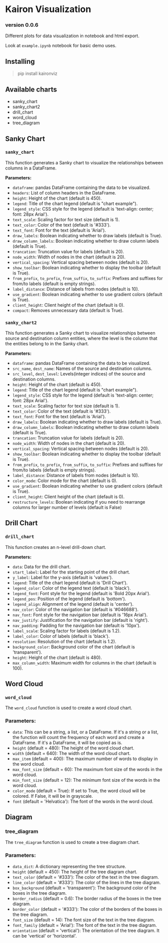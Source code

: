# Kairon Visualization

### version 0.0.6

Different plots for data visualization in notebook and html export.

Look at `example.ipynb` notebook for basic demo uses.

## Installing

> pip install kaironviz

## Available charts

-   sanky_chart
-   sanky_chart2
-   drill_chart
-   word_cloud
-   tree_diagram

## Sanky Chart

### `sanky_chart`

This function generates a Sanky chart to visualize the relationships between columns in a DataFrame.

**Parameters:**

-   `dataframe`: pandas DataFrame containing the data to be visualized.
-   `headers`: List of column headers in the DataFrame.
-   `height`: Height of the chart (default is 450).
-   `legend`: Title of the chart legend (default is "chart example").
-   `legend_style`: CSS style for the legend (default is 'text-align: center; font: 28px Arial').
-   `text_scale`: Scaling factor for text size (default is 1).
-   `text_color`: Color of the text (default is '#333').
-   `text_font`: Font for the text (default is 'Arial').
-   `draw_labels`: Boolean indicating whether to draw labels (default is True).
-   `draw_column_labels`: Boolean indicating whether to draw column labels (default is True).
-   `trancation`: Truncation value for labels (default is 20).
-   `node_width`: Width of nodes in the chart (default is 20).
-   `vertical_spacing`: Vertical spacing between nodes (default is 20).
-   `show_toolbar`: Boolean indicating whether to display the toolbar (default is True).
-   `from_prefix`, `to_prefix`, `from_suffix`, `to_suffix`: Prefixes and suffixes for from/to labels (default is empty strings).
-   `label_distance`: Distance of labels from nodes (default is 10).
-   `use_gradient`: Boolean indicating whether to use gradient colors (default is True).
-   `client_height`: Client height of the chart (default is 0).
-   `compact`: Removes unnecessary data (default is True).

### `sanky_chart2`

This function generates a Sanky chart to visualize relationships between source and destination column entities, where the level is the column that the entities belong to in the Sanky chart.

**Parameters:**

-   `dataframe`: pandas DataFrame containing the data to be visualized.
-   `src_name`, `dest_name`: Names of the source and destination columns.
-   `src_level`, `dest_level`: Levels(integer indices) of the source and destination columns.
-   `height`: Height of the chart (default is 450).
-   `legend`: Title of the chart legend (default is "chart example").
-   `legend_style`: CSS style for the legend (default is 'text-align: center; font: 28px Arial').
-   `text_scale`: Scaling factor for text size (default is 1).
-   `text_color`: Color of the text (default is '#333').
-   `text_font`: Font for the text (default is 'Arial').
-   `draw_labels`: Boolean indicating whether to draw labels (default is True).
-   `draw_column_labels`: Boolean indicating whether to draw column labels (default is True).
-   `trancation`: Truncation value for labels (default is 20).
-   `node_width`: Width of nodes in the chart (default is 20).
-   `vertical_spacing`: Vertical spacing between nodes (default is 20).
-   `show_toolbar`: Boolean indicating whether to display the toolbar (default is True).
-   `from_prefix`, `to_prefix`, `from_suffix`, `to_suffix`: Prefixes and suffixes for from/to labels (default is empty strings).
-   `label_distance`: Distance of labels from nodes (default is 10).
-   `color_mode`: Color mode for the chart (default is 0).
-   `use_gradient`: Boolean indicating whether to use gradient colors (default is True).
-   `client_height`: Client height of the chart (default is 0).
-   `restructure_levels`: Boolean indicating if you need to rearrange columns for larger number of levels (default is False)

## Drill Chart

### `drill_chart`

This function creates an n-level drill-down chart.

**Parameters:**

-   `data`: Data for the drill chart.
-   `start_label`: Label for the starting point of the drill chart.
-   `y_label`: Label for the y-axis (default is 'values').
-   `legend`: Title of the chart legend (default is 'Drill Chart').
-   `legend_color`: Color of the legend text (default is 'black').
-   `legend_font`: Font style for the legend (default is 'Bold 20px Arial').
-   `legend_pos`: Position of the legend (default is 'bottom').
-   `legend_align`: Alignment of the legend (default is 'center').
-   `nav_color`: Color of the navigation bar (default is '#046688').
-   `nav_font`: Font style for the navigation bar (default is '16px Arial').
-   `nav_justify`: Justification for the navigation bar (default is 'right').
-   `nav_padding`: Padding for the navigation bar (default is '10px').
-   `label_scale`: Scaling factor for labels (default is 1.2).
-   `label_color`: Color of labels (default is 'black').
-   `resolution`: Resolution of the chart (default is 1.2).
-   `background_color`: Background color of the chart (default is 'transparent').
-   `height`: Height of the chart (default is 480).
-   `max_column_width`: Maximum width for columns in the chart (default is 100).

## Word Cloud

### `word_cloud`

The `word_cloud` function is used to create a word cloud chart.

### Parameters:

-   `data`: This can be a string, a list, or a DataFrame. If it's a string or a list, the function will count the frequency of each word and create a DataFrame. If it's a DataFrame, it will be copied as is.
-   `height` (default = 480): The height of the word cloud chart.
-   `width` (default = 640): The width of the word cloud chart.
-   `max_item` (default = 400): The maximum number of words to display in the word cloud.
-   `max_font_size` (default = 60): The maximum font size of the words in the word cloud.
-   `min_font_size` (default = 12): The minimum font size of the words in the word cloud.
-   `color_mode` (default = True): If set to True, the word cloud will be colored. If False, it will be in grayscale.
-   `font` (default = 'Helvatica'): The font of the words in the word cloud.

## Diagram

### tree_diagram

The `tree_diagram` function is used to create a tree diagram chart.

### Parameters:

-   `data_dict`: A dictionary representing the tree structure.
-   `height` (default = 450): The height of the tree diagram chart.
-   `text_color` (default = '#333'): The color of the text in the tree diagram.
-   `line_color` (default = '#333'): The color of the lines in the tree diagram.
-   `box_background` (default = 'transparent'): The background color of the boxes in the tree diagram.
-   `border_radius` (default = 0.6): The border radius of the boxes in the tree diagram.
-   `border_color` (default = '#333'): The color of the borders of the boxes in the tree diagram.
-   `font_size` (default = 14): The font size of the text in the tree diagram.
-   `font_family` (default = 'Arial'): The font of the text in the tree diagram.
-   `orientation` (default = 'vertical'): The orientation of the tree diagram. It can be 'vertical' or 'horizontal'.
